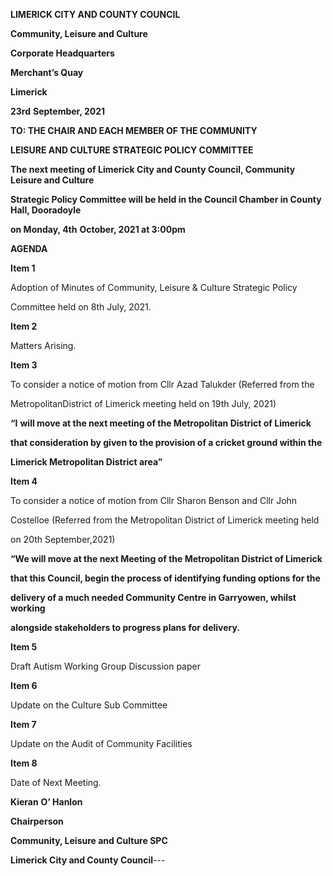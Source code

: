 **LIMERICK CITY AND COUNTY COUNCIL**

**Community, Leisure and Culture**

**Corporate Headquarters**

**Merchant’s Quay**

**Limerick**

**23rd** **September, 2021**

**TO: THE CHAIR AND EACH MEMBER OF THE COMMUNITY**

**LEISURE AND CULTURE STRATEGIC POLICY COMMITTEE**

**The next meeting of Limerick City and County Council, Community Leisure and Culture**

**Strategic Policy Committee will be held in the Council Chamber in County Hall, Dooradoyle**

**on Monday, 4th** **October, 2021 at 3:00pm**

**AGENDA**

**Item 1**

Adoption of Minutes of Community, Leisure & Culture Strategic Policy

Committee held on 8th July, 2021.

**Item 2**

Matters Arising.

**Item 3**

To consider a notice of motion from Cllr Azad Talukder (Referred from the

MetropolitanDistrict of Limerick meeting held on 19th July, 2021)

**“I** **will move at the next meeting of the Metropolitan District of Limerick**

**that consideration by given to the provision of a cricket ground within the**

**Limerick Metropolitan District area”**

**Item 4**

To consider a notice of motion from Cllr Sharon Benson and Cllr John

Costelloe (Referred from the Metropolitan District of Limerick meeting held

on 20th September,2021)

**“We will move at the next Meeting of the Metropolitan District of Limerick**

**that this Council, begin the process of identifying funding options for the**

**delivery of a much needed Community Centre in Garryowen, whilst working**

**alongside stakeholders to progress plans for delivery.**

**Item 5**

Draft Autism Working Group Discussion paper

**Item 6**

Update on the Culture Sub Committee

**Item 7**

Update on the Audit of Community Facilities

**Item 8**

Date of Next Meeting.

**Kieran** **O’ Hanlon**

**Chairperson**

**Community, Leisure and Culture SPC**

**Limerick City and County Council**---
